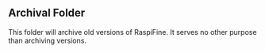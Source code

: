 ## Archival Folder

This folder will archive old versions of RaspiFine. 
It serves no other purpose than archiving versions.
